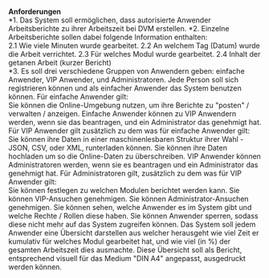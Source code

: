 **Anforderungen**  
  *1. Das System soll ermöglichen, dass autorisierte Anwender Arbeitsberichte zu ihrer Arbeitszeit bei DVM erstellen.
*2. Einzelne Arbeitsberichte sollen dabei folgende Information enthalten: 	
    2.1 Wie viele Minuten wurde gearbeitet.
  2.2 An welchem Tag (Datum) wurde die Arbeit verrichtet.
  2.3 Für welches Modul wurde gearbeitet.
  2.4 Inhalt der getanen Arbeit (kurzer Bericht)  
*3. Es soll drei verschiedene Gruppen von Anwendern geben: einfache Anwender, VIP Anwender, und Administratoren.
Jede Person soll sich registrieren können und als einfacher Anwender das System benutzen können.
Für einfache Anwender gilt: 	
Sie können die Online-Umgebung nutzen, um ihre Berichte zu "posten" / verwalten / anzeigen.
Einfache Anwender können zu VIP Anwendern werden, wenn sie das beantragen, und ein Administrator das genehmigt hat.
Für VIP Anwender gilt zusätzlich zu dem was für einfache Anwender gilt: 	
Sie können ihre Daten in einer maschinenlesbaren Struktur ihrer Wahl - JSON, CSV, oder XML, runterladen können.
Sie können ihre Daten hochladen um so die Online-Daten zu überschreiben.
VIP Anwender können Administratoren werden, wenn sie es beantragen und ein Administrator das genehmigt hat.
Für Administratoren gilt, zusätzlich zu dem was für VIP Anwender gilt: 	
Sie können festlegen zu welchen Modulen berichtet werden kann.
Sie können VIP-Ansuchen genehmigen.
Sie können Administrator-Ansuchen genehmigen.
Sie können sehen, welche Anwender es im System gibt und welche Rechte / Rollen diese haben.
Sie können Anwender sperren, sodass diese nicht mehr auf das System zugreifen können.
Das System soll jedem Anwender eine Übersicht darstellen aus welcher herausgeht wie viel Zeit er kumulativ für welches Modul gearbeitet hat, und wie viel (in %) der gesamten Arbeitszeit dies ausmachte. Diese Übersicht soll als Bericht, entsprechend visuell für das Medium "DIN A4" angepasst, ausgedruckt werden können.
